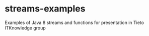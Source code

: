 # streams-examples
Examples of Java 8 streams and functions for presentation in Tieto ITKnowledge group

